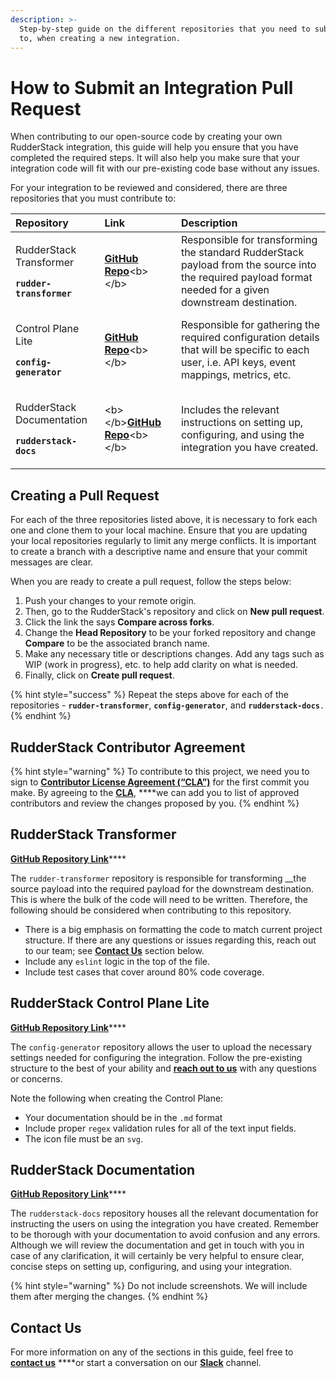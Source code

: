 ```yaml
---
description: >-
  Step-by-step guide on the different repositories that you need to submit a PR
  to, when creating a new integration.
---
```


# How to Submit an Integration Pull Request

When contributing to our open-source code by creating your own RudderStack integration, this guide will help you ensure that you have completed the required steps. It will also help you make sure that your integration code will fit with our pre-existing code base without any issues.

For your integration to be reviewed and considered, there are three repositories that you must contribute to:

<table>
  <thead>
    <tr>
      <th style="text-align:left"><b>Repository</b>
      </th>
      <th style="text-align:left"><b>Link</b>
      </th>
      <th style="text-align:left"><b>Description</b>
      </th>
    </tr>
  </thead>
  <tbody>
    <tr>
      <td style="text-align:left">
        <p>RudderStack Transformer
          <br />
        </p>
        <p><b><code>rudder-transformer</code></b>
        </p>
      </td>
      <td style="text-align:left">
        <p></p>
        <p><a href="https://github.com/rudderlabs/rudder-transformer"><b>GitHub Repo</b></a>&lt;b&gt;&lt;/b&gt;</p>
      </td>
      <td style="text-align:left">Responsible for transforming the standard RudderStack payload from the
        source into the required payload format needed for a given downstream destination.</td>
    </tr>
    <tr>
      <td style="text-align:left">
        <p>Control Plane Lite</p>
        <p></p>
        <p><b><code>config-generator</code></b>
        </p>
      </td>
      <td style="text-align:left">
        <p></p>
        <p><a href="https://github.com/rudderlabs/config-generator"><b>GitHub Repo</b></a>&lt;b&gt;&lt;/b&gt;</p>
      </td>
      <td style="text-align:left">Responsible for gathering the required configuration details that will
        be specific to each user, i.e. API keys, event mappings, metrics, etc.</td>
    </tr>
    <tr>
      <td style="text-align:left">
        <p>RudderStack Documentation</p>
        <p></p>
        <p><b><code>rudderstack-docs</code></b>
        </p>
      </td>
      <td style="text-align:left">
        <p></p>
        <p>&lt;b&gt;&lt;/b&gt;<a href="https://github.com/rudderlabs/rudderstack-docs"><b>GitHub Repo</b></a>&lt;b&gt;&lt;/b&gt;</p>
      </td>
      <td style="text-align:left">Includes the relevant instructions on setting up, configuring, and using
        the integration you have created.</td>
    </tr>
  </tbody>
</table>

## Creating a Pull Request

For each of the three repositories listed above, it is necessary to fork each one and clone them to your local machine. Ensure that you are updating your local repositories regularly to limit any merge conflicts. It is important to create a branch with a descriptive name and ensure that your commit messages are clear. 

When you are ready to create a pull request, follow the steps below:

1. Push your changes to your remote origin.
2. Then, go to the RudderStack's repository and click on **New pull request**.
3. Click the link the says **Compare across forks**.
4. Change the **Head Repository** to be your forked repository and change **Compare** to be the associated branch name.
5. Make any necessary title or descriptions changes. Add any tags such as WIP \(work in progress\), etc. to help add clarity on what is needed.
6. Finally, click on **Create pull request**.

{% hint style="success" %}
Repeat the steps above for each of the repositories - **`rudder-transformer`**, **`config-generator`**, and **`rudderstack-docs`**`.`
{% endhint %}

## RudderStack Contributor Agreement

{% hint style="warning" %}
To contribute to this project, we need you to sign to [**Contributor License Agreement \(“CLA”\)**](https://rudderlabs.wufoo.com/forms/rudderlabs-contributor-license-agreement) for the first commit you make. By agreeing to the [**CLA**](https://rudderlabs.wufoo.com/forms/rudderlabs-contributor-license-agreement), ****we can add you to list of approved contributors and review the changes proposed by you.
{% endhint %}

## RudderStack Transformer

[**GitHub Repository Link**](https://github.com/rudderlabs/rudder-transformer)\*\*\*\*

The `rudder-transformer` repository is responsible for transforming __the source payload into the required payload for the downstream destination. This is where the bulk of the code will need to be written. Therefore, the following should be considered when contributing to this repository.

* There is a big emphasis on formatting the code to match current project structure. If there are any questions or issues regarding this, reach out to our team; see [**Contact Us**](https://docs.rudderstack.com/user-guides/how-to-guides/how-to-submit-an-integration-pull-request#contact-us) section below.
* Include any `eslint` logic in the top of the file.
* Include test cases that cover around 80% code coverage.

## RudderStack Control Plane Lite

[**GitHub Repository Link**](https://github.com/rudderlabs/config-generator)\*\*\*\*

The `config-generator` repository allows the user to upload the necessary settings needed for configuring the integration. Follow the pre-existing structure to the best of your ability and [**reach out to us**](https://rudderstack.com/join-rudderstack-slack-community) with any questions or concerns. 

Note the following when creating the Control Plane:

* Your documentation should be in the `.md` format
* Include proper `regex` validation rules for all of the text input fields.
* The icon file must be an `svg`.

## RudderStack Documentation

[**GitHub Repository Link**](https://github.com/rudderlabs/rudderstack-docs)\*\*\*\*

The `rudderstack-docs` repository houses all the relevant documentation for instructing the users on using the integration you have created. Remember to be thorough with your documentation to avoid confusion and any errors. Although we will review the documentation and get in touch with you in case of any clarification, it will certainly be very helpful to ensure clear, concise steps on setting up, configuring, and using your integration.

{% hint style="warning" %}
Do not include screenshots. We will include them after merging the changes.
{% endhint %}

## Contact Us

For more information on any of the sections in this guide, feel free to [**contact us**](mailto:%20docs@rudderstack.com) ****or start a conversation on our [**Slack**](https://resources.rudderstack.com/join-rudderstack-slack) channel.

